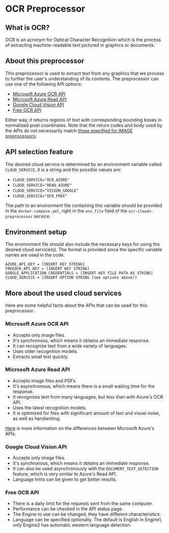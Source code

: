# OCR Preprocessor
## What is OCR?
OCR is an acronym for Optical Character Recognition which is the process of extracting machine-readable text pictured in graphics or documents.
## About this preprocessor
This preprocessor is used to extract text from any graphics that we process to further the user's understanding of its contents.
The preprocessor can use one of the following API options:
* [Microsoft Azure OCR API](https://westus.dev.cognitive.microsoft.com/docs/services/computer-vision-v3-2/operations/56f91f2e778daf14a499f20d)
* [Microsoft Azure Read API](https://learn.microsoft.com/en-us/azure/cognitive-services/computer-vision/how-to/call-read-api)
* [Google Cloud Vision API](https://cloud.google.com/vision/docs/ocr)
* [Free OCR API](https://ocr.space/OCRAPI)

Either way, it returns regions of text with corresponding bounding boxes in normalized pixel coordinates.
Note that the return codes and body used by the APIs do not necessarily match [those specified for IMAGE preprocessors](https://github.com/Shared-Reality-Lab/IMAGE-server/wiki/2.-Handlers,-Preprocessors-and-Services#preprocessors=).
## API selection feature
The desired cloud service is determined by an environment variable called `CLOUD_SERVICE`, it is a string and the possible values are:
* `CLOUD_SERVICE="OCR_AZURE"`
* `CLOUD_SERVICE="READ_AZURE"`
* `CLOUD_SERVICE="VISION_GOOGLE"`
* `CLOUD_SERVICE="OCR_FREE"`

The path to an environment file containing this variable should be provided in the `docker-compose.yml`, right in the `env_file` field of the `ocr-clouds-preprocessor` service.
## Environment setup
The environment file should also include the necessary keys for using the desired cloud service(s). The format is provided since the specific variable names are used in the code.
```
AZURE_API_KEY = [INSERT KEY STRING]
FREEOCR_API_KEY = [INSERT KEY STRING]
GOOGLE_APPLICATION_CREDENTIALS = [INSERT KEY FILE PATH AS STRING]
CLOUD_SERVICE = [INSERT OPTION STRING (see options above)]
```
## More about the used cloud services
Here are some helpful facts about the APIs that can be used for this preprocessor.
### Microsoft Azure OCR API
* Accepts only image files.
* It's synchronous, which means it obtains an immediate response.
* It can recognize text from a wide variety of languages.
* Uses older recognition models.
* Extracts small text quickly.
### Microsoft Azure Read API
* Accepts image files and PDFs.
* It's asynchronous, which means there is a small waiting time for the response.
* It recognizes text from many languages, but less than with Azure's OCR API.
* Uses the latest recognition models.
* It is optimized for files with significant amount of text and visual noise, as well as handwriting.

[Here](https://learn.microsoft.com/en-us/training/modules/read-text-computer-vision/2-ocr-azure) is more information on the differences between Microsoft Azure's APIs.
### Google Cloud Vision API
* Accepts only image files.
* It's synchronous, which means it obtains an immediate response.
* It can also be used asynchronously with the `DOCUMENT_TEXT_DETECTION` feature, which is very similar to Azure's Read API.
* Language hints can be given to get better results.
### Free OCR API
* There is a daily limit for the requests sent from the same computer.
* Performance can be checked in the API status page.
* The Engine to use can be changed, they have different characteristics.
* Language can be specified optionally. The default is English in Engine1, only Engine2 has automatic western language detection.
